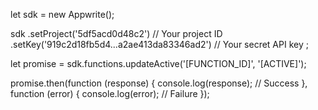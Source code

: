 let sdk = new Appwrite();

sdk
    .setProject('5df5acd0d48c2') // Your project ID
    .setKey('919c2d18fb5d4...a2ae413da83346ad2') // Your secret API key
;

let promise = sdk.functions.updateActive('[FUNCTION_ID]', '[ACTIVE]');

promise.then(function (response) {
    console.log(response); // Success
}, function (error) {
    console.log(error); // Failure
});